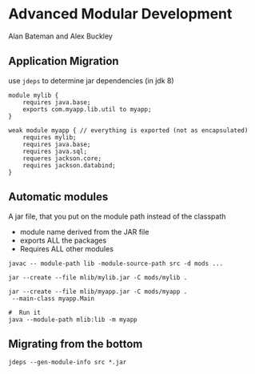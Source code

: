 # Advanced Modular Development
Alan Bateman 
and Alex Buckley

## Application Migration
use `jdeps` to determine jar dependencies (in jdk 8)

```
module mylib {
	requires java.base;
	exports com.myapp.lib.util to myapp;
}

weak module myapp { // everything is exported (not as encapsulated)
	requires mylib;
	requires java.base;
	requires java.sql;
	requeres jackson.core;
	requires jackson.databind;
}
```

## Automatic modules
A jar file, that you put on the module path instead of the classpath

 * module name derived from the JAR file
 * exports ALL the packages
 * Requires ALL other modules

```
javac -- module-path lib -module-source-path src -d mods ...

jar --create --file mlib/mylib.jar -C mods/mylib .

jar --create --file mlib/myapp.jar -C mods/myapp . 
 --main-class myapp.Main

#  Run it
java --module-path mlib:lib -m myapp
```

## Migrating from the bottom
`jdeps --gen-module-info src *.jar`


